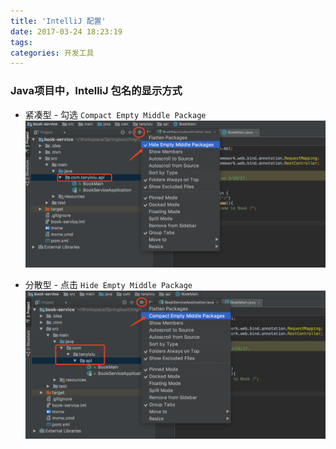 ```yaml
---
title: 'IntelliJ 配置'
date: 2017-03-24 18:23:19
tags:
categories: 开发工具
---
```


### Java项目中，IntelliJ 包名的显示方式

* 紧凑型 - 勾选 `Compact Empty Middle Package`
  ![](IntelliJ-Setting/1.png)
      
* 分散型 - 点击 `Hide Empty Middle Package`
  ![](IntelliJ-Setting/2.png)